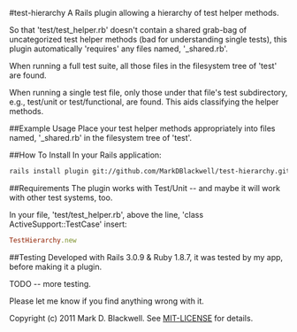 #test-hierarchy
A Rails plugin allowing a hierarchy of test helper methods.

So that 'test/test_helper.rb' doesn't contain a shared grab-bag of 
uncategorized test helper methods (bad for understanding single tests), 
this plugin automatically 'requires' any files named, '_shared.rb'.

When running a full test suite, all those files in the filesystem tree 
of 'test' are found.

When running a single test file, only those under that file's test 
subdirectory, e.g., test/unit or test/functional, are found. This aids 
classifying the helper methods.

##Example Usage
Place your test helper methods appropriately into files named, 
'_shared.rb' in the filesystem tree of 'test'.

##How To Install
In your Rails application:

```bash
rails install plugin git://github.com/MarkDBlackwell/test-hierarchy.git
```

##Requirements
The plugin works with Test/Unit -- and maybe it will work with other 
test systems, too.

In your file, 'test/test_helper.rb', above the line, 'class 
ActiveSupport::TestCase' insert:

```ruby
TestHierarchy.new
```

##Testing
Developed with Rails 3.0.9 & Ruby 1.8.7, it was tested by my app, before 
making it a plugin.

TODO -- more testing.

Please let me know if you find anything wrong with it.

Copyright (c) 2011 Mark D. Blackwell. See [MIT-LICENSE](MIT-LICENSE) for details.

